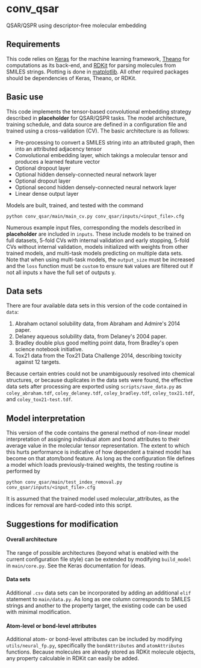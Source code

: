 # conv_qsar
QSAR/QSPR using descriptor-free molecular embedding

## Requirements
This code relies on [Keras](http://keras.io/) for the machine learning framework, [Theano](http://deeplearning.net/software/theano/) for computations as its back-end, and [RDKit](http://www.rdkit.org/) for parsing molecules from SMILES strings. Plotting is done in [matplotlib](http://matplotlib.org/). All other required packages should be dependencies of Keras, Theano, or RDKit.

## Basic use
This code implements the tensor-based convolutional embedding strategy described in __placeholder__ for QSAR/QSPR tasks. The model architecture, training schedule, and data source are defined in a configuration file and trained using a cross-validation (CV). The basic architecture is as follows:

- Pre-processing to convert a SMILES string into an attributed graph, then into an attributed adjacency tensor
- Convolutional embedding layer, which takings a molecular tensor and produces a learned feature vector
- Optional dropout layer
- Optional hidden densely-connected neural network layer
- Optional dropout layer
- Optional second hidden densely-connected neural network layer
- Linear dense output layer

Models are built, trained, and tested with the command
```
python conv_qsar/main/main_cv.py conv_qsar/inputs/<input_file>.cfg
```

Numerous example input files, corresponding the models described in __placeholder__ are included in `inputs`. These include models to be trained on full datasets, 5-fold CVs with internal validation and early stopping, 5-fold CVs without internal validation, models initialized with weights from other trained models, and multi-task models predicting on multiple data sets. Note that when using multi-task models, the `output_size` must be increased and the `loss` function must be `custom` to ensure `NaN` values are filtered out if not all inputs x have the full set of outputs y.

## Data sets
There are four available data sets in this version of the code contained in `data`:

1. Abraham octanol solubility data, from Abraham and Admire's 2014 paper.
2. Delaney aqueous solubility data, from Delaney's 2004 paper.
3. Bradley double plus good melting point data, from Bradley's open science notebook initiative.
4. Tox21 data from the Tox21 Data Challenge 2014, describing toxicity against 12 targets.

Because certain entries could not be unambiguously resolved into chemical structures, or because duplicates in the data sets were found, the effective data sets after processing are exported using `scripts/save_data.py` as `coley_abraham.tdf`, `coley_delaney.tdf`, `coley_bradley.tdf`, `coley_tox21.tdf`, and `coley_tox21-test.tdf`.

## Model interpretation
This version of the code contains the general method of non-linear model interpretation of assigning individual atom and bond attributes to their average value in the molecular tensor representation. The extent to which this hurts performance is indicative of how dependent a trained model has become on that atom/bond feature. As long as the configuration file defines a model which loads previously-trained weights, the testing routine is performed by
```
python conv_qsar/main/test_index_removal.py conv_qsar/inputs/<input_file>.cfg
```
It is assumed that the trained model used molecular_attributes, as the indices for removal are hard-coded into this script.

## Suggestions for modification
#### Overall architecture
The range of possible architectures (beyond what is enabled with the current configuration file style) can be extended by modifying `build_model` in `main/core.py`. See the Keras documentation for ideas.

#### Data sets
Additional `.csv` data sets can be incorporated by adding an additional `elif` statement to `main/data.py`. As long as one column corresponds to SMILES strings and another to the property target, the existing code can be used with minimal modification.

#### Atom-level or bond-level attributes
Additional atom- or bond-level attributes can be included by modifying `utils/neural_fp.py`, specifically the `bondAttributes` and `atomAttributes` functions. Because molecules are already stored as RDKit molecule objects, any property calculable in RDKit can easily be added.